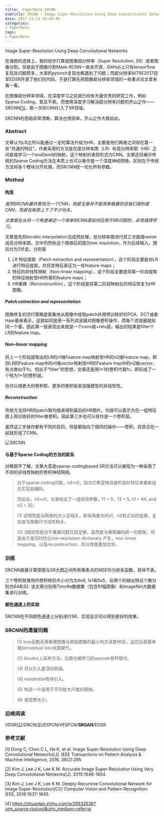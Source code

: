 ```yaml
---
title:  PaperNote-SRCNN
subtitle: SRCNN - Image Super-Resolution Using Deep Convolutional Networks
date: 2017-11-23 19:49:00
categories:
- PaperNote
tags:
- PaperNote
---
```


Image Super-Resolution Using Deep Convolutional Networks

在课题的选择上，我的初步打算是图像超分辨率（Super Resolution, SR）或者图像分割。但是由于图像分割Mask-RCNN一直未开源，GitHub上只有tensorflow复现且问题颇多，大家的pytorch复现也都遇到了问题；而超分辨率NITRE2017冠军EDSR开源了他们的代码，于是打算先把图像超分辨率领域的一些重点论文拿来看一看。

在图像超分辨率领域，在深度学习之前就已经有大量优秀的研究工作，例如Sparse Coding，暂且不表。而使用深度学习解决超分辨率问题的开山之作——SRCNN[[1]](https://arxiv.org/abs/1501.00092)，第一次将CNN引入了SR领域。

SRCNN的思路非常清晰，算法也很简单，开山之作大抵如此。

### Abstract

文章认为LR之所以能通过一定的算法升级为HR，主要是他们两者之间存在着一些“共通的特征”。作者采用的方法是在度分辨率图（LR）和高分辨率图（HR）之间直接学习一个end2end的映射，这个映射的表现形式为CNN。文章还将展示传统的Sparse Coding方法在本质上也可以看作是一个深度神经网络，区别在于传统方法将各个模块分开处理，而SRCNN统一优化所有参数。

### Method

#### 构思

*虽然SRCNN最终表现为一个CNN，但是文章并不是简单粗暴的说我们用的是CNN，而是在构思上下了不少功夫。*

*文章是在从另一个角度阐述一个简单的CNN是如何应用于SR问题的，非常值得学习。*

文章首先将bicubic interpolation当成预处理，低分辨率图进行双三次插值resize成高分辨率图，文中仍然称这个插值后的图为low resolution，作为后续输入。随后分为3步走，分别是

1. LR 特征提取（Patch extraction and representation），这个阶段主要是对LR进行特征提取，并将其特征表征为一些feature maps；
2. 特征的非线性映射（Non-linear mapping），这个阶段主要是将第一阶段提取的特征映射至HR所需的feature maps；
3. HR重建（Reconstruction），这个阶段是将第二阶段映射后的特征恢复为HR图像。

##### Patch extraction and representation

图像修复的流行策略是密集地从图像中提取patch并用预训练好的PCA、DCT或者Haar基来表示。这就如同是用一系列滤波器对图像卷积操作，而每个滤波器就如同一个基。因此第一层表现出来就是一个conv层+relu层，输出的结果是filter个LR的feature map。

##### Non-linear mapping

将上一个阶段提取出的LR的n1维Feature map映射至HR的n2维Feature map。即将LR的Feature map中的n1维vector映射至HR的Feature map中的n2维vector，有点类似于fc。但出于“filter”的思想，文章还是用1\*1的卷积代替fc，即形成了一个核为1*1的卷积层。

也可以用更大的卷积核、更多的卷积层来加强模型的非线性性。

##### Reconstruction

传统方法将HR的patch取均值来得到最后的HR图片。均值可以表示为在一组特征图上用训练好的filter做卷积。因此第三步也可以视作是一个卷积层。

虽然这三步操作都有不同的目的，但是都指向了相同的操作——卷积。将其合在一起就形成了CNN。

![SRCNN](https://raw.githubusercontent.com/mengyangniu/images/master/SRCNN-Figure2.png)



#### 与基于Sparse Coding的方法的联系

对稀疏不了解，文章大意是sparse-codingbased SR方法可以被视为一种采用了不同的非线性映射的卷积神经网络。

> 对于sparse coding问题，n2=n1，因为它希望用自身的高阶特征来重新组合实现自编码。
>
> 而此处，n2<n1，文章给出了一组经验参数，f1 = 9，f3 = 5, n1 = 64, and n2 = 32。
>
> (1) 证明性能与网络的大小正相关，即采用更大的n1，n2有正向的结果。复杂度与图像尺寸线性相关。
>
> (2) 3层的性能对于重建问题已经足够，虽然是与稀疏编码统一的框架，但是由于是同时优化low-resolution dictionary 产生，non-linear mapping，以及reconstruction，所以性能更加优异。

### 训练

SRCNN直接计算原图与SR大图之间所有像素点的MSE作为损失函数，具体不表。

三个卷积层使用的卷积核的大小分为为9x9, 1x1和5x5，前两个的输出特征个数分别为64和32. 该文章分别用Timofte数据集（包含91幅图像）和ImageNet大数据集进行训练。

#### 颜色通道上的实验

SRCNN在不同颜色通道上分别进行SR，实验显示可以得到更好的效果。

### SRCNN的遗留问题

> (1) loss函数采用重建图像与原始图像的最小均方误差MSE，这在后面基本被perceptual loss全面替代。
>
> (2) bicubic上采样方法，后面也被学习的upscale卷积替代。 
>
> (3) 可以引入更深的网络。
>
> (4) residential有待引入。
>
> (5) 构造一个适用于不同放大尺度的网络。
>
> (6) 感受野太小。

### 后续阅读

VDSR[[2]](https://arxiv.org/abs/1511.04587)/DRCN[[3]](https://www.baidu.com/link?url=xXHiX7pMXhMwmokIUkPzZp28PoyJ_KfjQuc3eW5s-y_RrhkiAvwYFe-v0oKthyu5&wd=&eqid=88c352e0000224d40000000359ed9831)/ESPCN/VESPCN/**SRGAN**/EDSR



### 参考文献

[1] Dong C, Chen C L, He K, et al. Image Super-Resolution Using Deep Convolutional Networks[J]. IEEE Transactions on Pattern Analysis & Machine Intelligence, 2016, 38(2):295.

[2] Kim J, Lee J K, Lee K M. Accurate Image Super-Resolution Using Very Deep Convolutional Networks[J]. 2015:1646-1654.

[3] Kim J, Lee J K, Lee K M. Deeply-Recursive Convolutional Network for Image Super-Resolution[C]// Computer Vision and Pattern Recognition. IEEE, 2016:1637-1645.

[4] https://zhuanlan.zhihu.com/p/25532538?utm_source=tuicool&utm_medium=referral

